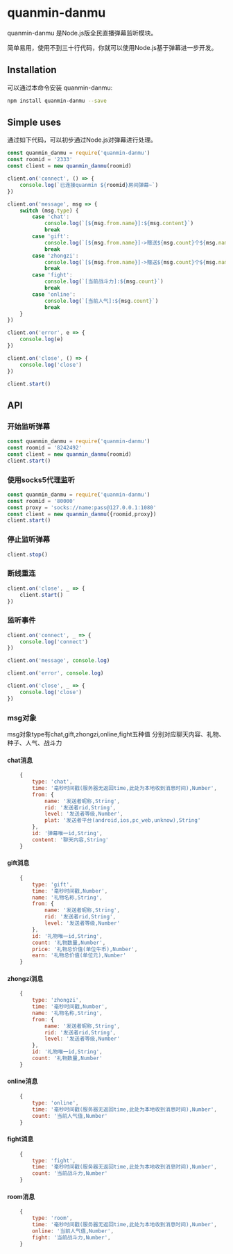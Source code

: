 # quanmin-danmu

quanmin-danmu 是Node.js版全民直播弹幕监听模块。

简单易用，使用不到三十行代码，你就可以使用Node.js基于弹幕进一步开发。

## Installation

可以通过本命令安装 quanmin-danmu:

```bash
npm install quanmin-danmu --save
```

## Simple uses

通过如下代码，可以初步通过Node.js对弹幕进行处理。

```javascript
const quanmin_danmu = require('quanmin-danmu')
const roomid = '2333'
const client = new quanmin_danmu(roomid)

client.on('connect', () => {
    console.log(`已连接quanmin ${roomid}房间弹幕~`)
})

client.on('message', msg => {
    switch (msg.type) {
        case 'chat':
            console.log(`[${msg.from.name}]:${msg.content}`)
            break
        case 'gift':
            console.log(`[${msg.from.name}]->赠送${msg.count}个${msg.name}`)
            break
        case 'zhongzi':
            console.log(`[${msg.from.name}]->赠送${msg.count}个${msg.name}`)
            break
        case 'fight':
            console.log(`[当前战斗力]:${msg.count}`)
            break
        case 'online':
            console.log(`[当前人气]:${msg.count}`)
            break
    }
})

client.on('error', e => {
    console.log(e)
})

client.on('close', () => {
    console.log('close')
})

client.start()
```

## API

### 开始监听弹幕

```javascript
const quanmin_danmu = require('quanmin-danmu')
const roomid = '8242492'
const client = new quanmin_danmu(roomid)
client.start()
```

### 使用socks5代理监听

```javascript
const quanmin_danmu = require('quanmin-danmu')
const roomid = '80000'
const proxy = 'socks://name:pass@127.0.0.1:1080'
const client = new quanmin_danmu({roomid,proxy})
client.start()
```

### 停止监听弹幕

```javascript
client.stop()
```

### 断线重连

```javascript
client.on('close', _ => {
    client.start()
})
```

### 监听事件

```javascript
client.on('connect', _ => {
    console.log('connect')
})

client.on('message', console.log)

client.on('error', console.log)

client.on('close', _ => {
    console.log('close')
})
```

### msg对象

msg对象type有chat,gift,zhongzi,online,fight五种值
分别对应聊天内容、礼物、种子、人气、战斗力

#### chat消息
```javascript
    {
        type: 'chat',
        time: '毫秒时间戳(服务器无返回time,此处为本地收到消息时间),Number',
        from: {
            name: '发送者昵称,String',
            rid: '发送者rid,String',
            level: '发送者等级,Number',
            plat: '发送者平台(android,ios,pc_web,unknow),String'
        },
        id: '弹幕唯一id,String',
        content: '聊天内容,String'
    }
```

#### gift消息
```javascript
    {
        type: 'gift',
        time: '毫秒时间戳,Number',
        name: '礼物名称,String',
        from: {
            name: '发送者昵称,String',
            rid: '发送者rid,String',
            level: '发送者等级,Number'
        },
        id: '礼物唯一id,String',
        count: '礼物数量,Number',
        price: '礼物总价值(单位牛币),Number',
        earn: '礼物总价值(单位元),Number'
    }
```

#### zhongzi消息
```javascript
    {
        type: 'zhongzi',
        time: '毫秒时间戳,Number',
        name: '礼物名称,String',
        from: {
            name: '发送者昵称,String',
            rid: '发送者rid,String',
            level: '发送者等级,Number'
        },
        id: '礼物唯一id,String',
        count: '礼物数量,Number'
    }
```

#### online消息
```javascript
    {
        type: 'online',
        time: '毫秒时间戳(服务器无返回time,此处为本地收到消息时间),Number',
        count: '当前人气值,Number'
    }
```

#### fight消息
```javascript
    {
        type: 'fight',
        time: '毫秒时间戳(服务器无返回time,此处为本地收到消息时间),Number',
        count: '当前战斗力,Number'
    }
```

#### room消息
```javascript
    {
        type: 'room',
        time: '毫秒时间戳(服务器无返回time,此处为本地收到消息时间),Number',
        online: '当前人气值,Number',
        fight: '当前战斗力,Number',
    }
```
